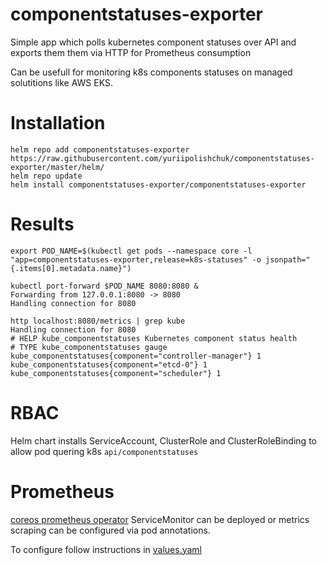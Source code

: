 # componentstatuses-exporter
Simple app which polls kubernetes component statuses over API and exports them them via HTTP for Prometheus consumption

Can be usefull for monitoring k8s components statuses on managed solutitions like AWS EKS.

# Installation
```
helm repo add componentstatuses-exporter https://raw.githubusercontent.com/yuriipolishchuk/componentstatuses-exporter/master/helm/
helm repo update
helm install componentstatuses-exporter/componentstatuses-exporter
```

# Results
```
export POD_NAME=$(kubectl get pods --namespace core -l "app=componentstatuses-exporter,release=k8s-statuses" -o jsonpath="{.items[0].metadata.name}")

kubectl port-forward $POD_NAME 8080:8080 &
Forwarding from 127.0.0.1:8080 -> 8080
Handling connection for 8080

http localhost:8080/metrics | grep kube
Handling connection for 8080
# HELP kube_componentstatuses Kubernetes component status health
# TYPE kube_componentstatuses gauge
kube_componentstatuses{component="controller-manager"} 1
kube_componentstatuses{component="etcd-0"} 1
kube_componentstatuses{component="scheduler"} 1
```

# RBAC
Helm chart installs ServiceAccount, ClusterRole and ClusterRoleBinding to allow pod quering k8s `api/componentstatuses`

# Prometheus
[coreos prometheus operator](https://github.com/coreos/prometheus-operator/tree/master/contrib/kube-prometheus) ServiceMonitor can be deployed or
metrics scraping can be configured via pod annotations.

To configure follow instructions in [values.yaml](./helm/values.yaml)

